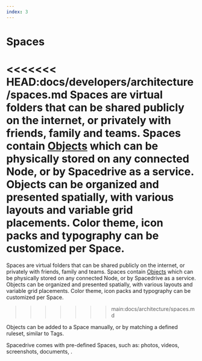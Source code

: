 ```yaml
---
index: 3
---
```

# Spaces

<<<<<<< HEAD:docs/developers/architecture/spaces.md
Spaces are virtual folders that can be shared publicly on the internet, or privately with friends, family and teams. Spaces contain [Objects](/docs/developers/architecture/objects) which can be physically stored on any connected Node, or by Spacedrive as a service. Objects can be organized and presented spatially, with various layouts and variable grid placements. Color theme, icon packs and typography can be customized per Space.
=======
Spaces are virtual folders that can be shared publicly on the internet, or privately with friends, family and teams. Spaces contain [Objects]() which can be physically stored on any connected Node, or by Spacedrive as a service. Objects can be organized and presented spatially, with various layouts and variable grid placements. Color theme, icon packs and typography can be customized per Space.
>>>>>>> main:docs/architecture/spaces.md



Objects can be added to a Space manually, or by matching a defined ruleset, similar to Tags.

Spacedrive comes with pre-defined Spaces, such as: photos, videos, screenshots, documents, . 
